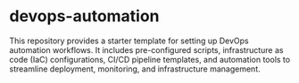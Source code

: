 # devops-automation
This repository provides a starter template for setting up DevOps automation workflows. It includes pre-configured scripts, infrastructure as code (IaC) configurations, CI/CD pipeline templates, and automation tools to streamline deployment, monitoring, and infrastructure management.
